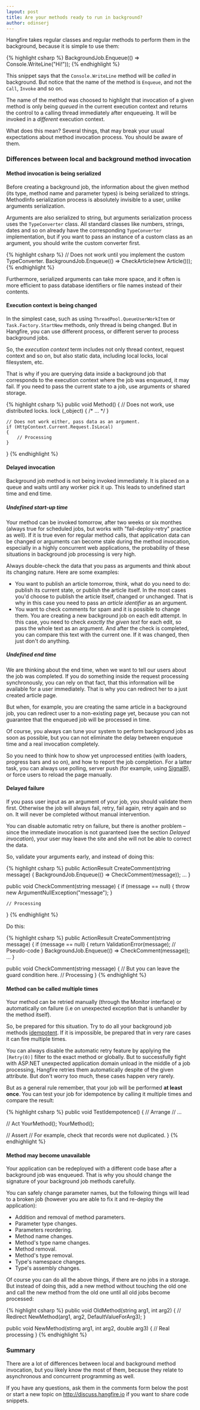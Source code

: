 ```yaml
---
layout: post
title: Are your methods ready to run in background?
author: odinserj
---
```


Hangfire takes regular classes and regular methods to perform them in the background, because it is simple to use them:

{% highlight csharp %}
BackgroundJob.Enqueue(() => Console.WriteLine("Hi!"));
{% endhighlight %}

This snippet says that the `Console.WriteLine` method will be *called* in background. But notice that the name of the method is `Enqueue`, and not the `Call`, `Invoke` and so on. 

The name of the method was choosed to highlight that invocation of a given method is only being *queued* in the current execution context and returns the control to a calling thread immediately after enqueueing. It will be invoked in a *different* execution context. 

What does this mean? Several things, that may break your usual expectations about method invocation process. You should be aware of them.

### Differences between local and background method invocation

#### Method invocation is being serialized

Before creating a background job, the information about the given method (its type, method name and parameter types) is being serialized to strings. MethodInfo serialization process is absolutely invisible to a user, unlike arguments serialization. 

Arguments are also serialized to string, but arguments serialization process uses the `TypeConverter` class. All standard classes like numbers, strings, dates and so on already have the corresponding `TypeConverter` implementation, but if you want to pass an instance of a custom class as an argument, you should write the custom converter first.

{% highlight csharp %}
// Does not work until you implement the custom TypeConverter.
BackgroundJob.Enqueue(() => CheckArticle(new Article()));
{% endhighlight %}

Furthermore, serialized arguments can take more space, and it often is more efficient to pass database identifiers or file names instead of their contents.

#### Execution context is being changed

In the simplest case, such as using `ThreadPool.QueueUserWorkItem` or `Task.Factory.StartNew` methods, only thread is being changed. But in Hangfire, you can use different process, or different server to process background jobs.

So, the *execution context* term includes not only thread context, request context and so on, but also static data, including local locks, local filesystem, etc.

That is why if you are querying data inside a background job that corresponds to the execution context where the job was enqueued, it may fail. If you need to pass the current state to a job, use arguments or shared storage.

{% highlight csharp %}
public void Method()
{
    // Does not work, use distributed locks.
    lock (_object) { /* ... */ } 

    // Does not work either, pass data as an argument.
    if (HttpContext.Current.Request.IsLocal)
    {
        // Processing
    }
}
{% endhighlight %}

#### Delayed invocation

Background job method is not being invoked immediately. It is placed on a queue and waits until any worker pick it up. This leads to undefined start time and end time.

##### Undefined start-up time

Your method can be invoked tomorrow, after two weeks or six monthes (always true for scheduled jobs, but works with "fail-deploy-retry" practice as well). If it is true even for regular method calls, that application data can be changed or arguments can become stale during the method invocation, especially in a highly concurrent web applications, the probability of these situations in background job processing is very high.

Always double-check the data that you pass as arguments and think about its changing nature. Here are some examples:

* You want to publish an article tomorrow, think, what do you need to do: publish its current state, or publish the article itself. In the most cases you'd choose to publish the article itself, changed or unchanged. That is why in this case you need to pass an *article identifier* as an argument.
* You want to check comments for spam and it is possible to change them. You are creating a new background job on each edit attempt. In this case, you need to check *exactly the given text* for each edit, so pass the whole text as an argument. And after the check is completed, you can compare this text with the current one. If it was changed, then just don't do anything.

##### Undefined end time

We are thinking about the end time, when we want to tell our users about the job was completed. If you do something inside the request processing synchronously, you can rely on that fact, that this information will be available for a user immediately. That is why you can redirect her to a just created article page.

But when, for example, you are creating the same article in a background job, you can redirect user to a non-existing page yet, because you can not guarantee that the enqueued job will be processed in time.

Of course, you always can tune your system to perform background jobs as soon as possible, but you can not eliminate the delay between enqueue time and a real invocation completely.

So you need to think how to show yet unprocessed entities (with loaders, progress bars and so on), and how to report the job completion. For a latter task, you can always use polling, server push (for example, using [SignalR](http://signalr.net)), or force users to reload the page manually.

#### Delayed failure

If you pass user input as an argument of your job, you should validate them first. Otherwise the job will always fail, retry, fail again, retry again and so on. It will never be completed without manual intervention. 

You can disable automatic retry on failure, but there is another problem – since the immediate invocation is not guaranteed (see the section *Delayed invocation*), your user may leave the site and she will not be able to correct the data.

So, validate your arguments early, and instead of doing this:

{% highlight csharp %}
public ActionResult CreateComment(string message)
{
    BackgroundJob.Enqueue(() => CheckComment(message));
    ...
}

public void CheckComment(string message)
{
    if (message == null) 
    {
        throw new ArgumentNullException("message");
    }

    // Processing
}
{% endhighlight %}

Do this:

{% highlight csharp %}
public ActionResult CreateComment(string message)
{
    if (message == null)
    {
        return ValidationError(message); // Pseudo-code
    }
    BackgroundJob.Enqueue(() => CheckComment(message));
    ...
}

public void CheckComment(string message)
{
    // But you can leave the guard condition here.
    // Processing
}
{% endhighlight %}

#### Method can be called multiple times

Your method can be retried manually (through the Monitor interface) or automatically on failure (i.e on unexpected exception that is unhandler by the method itself).

So, be prepared for this situation. Try to do all your background job methods [idempotent](http://en.wikipedia.org/wiki/Idempotence). If it is impossible, be prepared that in very rare cases it can fire multiple times.

You can always disable the automatic retry feature by applying the `[Retry(0)]` filter to the exact method or globally. But to successfully fight with ASP.NET unexpected application domain unload in the middle of a job processing, Hangfire retries them automatically despite of the given attribute. But don't worry too much, these cases happen very rarely.

But as a general rule remember, that your job will be performed **at least once**. You can test your job for idempotence by calling it multiple times and compare the result:

{% highlight csharp %}
public void TestIdempotence()
{
   // Arrange
   // ...

   // Act
   YourMethod();
   YourMethod();

   // Assert
   // For example, check that records were not duplicated.
}
{% endhighlight %}

#### Method may become unavailable

Your application can be redeployed with a different code base after a background job was enqueued. That is why you should change the signature of your background job methods carefully.

You can safely change parameter names, but the following things will lead to a broken job (however you are able to fix it and re-deploy the application):

* Addition and removal of method parameters.
* Parameter type changes.
* Parameters reordering.
* Method name changes.
* Method's type name changes.
* Method removal.
* Method's type removal.
* Type's namespace changes.
* Type's assembly changes.

Of course you can do all the above things, if there are no jobs in a storage. But instead of doing this, add a new method without touching the old one and call the new method from the old one until all old jobs become processed:

{% highlight csharp %}
public void OldMethod(string arg1, int arg2) 
{ 
    // Redirect
    NewMethod(arg1, arg2, DefaultValueForArg3);
}

public void NewMethod(stirng arg1, int arg2, double arg3)
{
    // Real processing
}
{% endhighlight %}

### Summary

There are a lot of differences between local and background method invocation, but you likely know the most of them, because they relate to asynchronous and concurrent programming as well.

If you have any questions, ask them in the comments form below the post or start a new topic on http://discuss.hangfire.io if you want to share code snippets.